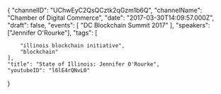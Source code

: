 {
    "channelID": "UChwEyC2QsQCztk2qGzm1b6Q",
    "channelName": "Chamber of Digital Commerce",
    "date": "2017-03-30T14:09:57.000Z",
    "draft": false,
    "events": [
        "DC Blockchain Summit 2017"
    ],
    "speakers": ["Jennifer O'Rourke"],
    "tags": [

        "illinois blockchain initiative",
        "blockchain"
    ],
    "title": "State of Illinois: Jennifer O'Rourke",
    "youtubeID": "l6lE4rQNvL0"
}
